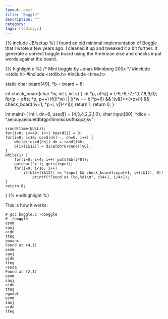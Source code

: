 ```yaml
---
layout: post
title: "Boggle"
description: ""
category: 
tags: [coding,c]
---
```

{% include JB/setup %}
I found an old minimal implementation of Boggle that I wrote a few years ago. I
cleaned it up and tweaked it a bit further. It generate a correct boggle board
using the American dice and checks input words against the board.

{% highlight c %}
/* Mini boggle by Jonas Minnberg 200x */
#include <stdio.h>
#include <stdlib.h>
#include <time.h>

static char board[49], *b = board + 8;

int check_board(char *w, int i, int v) {
    int *p, offs[] = {-9,-8,-7,-1,1,7,8,9,0};
    for(p = offs; *p; p++)
        if((!*w) || ((*w == b[*p+i]) && !(v&1<<(*p+i)) && check_board(w+1, *p+i, v|1<<i)))
        	return 1;
    return 0;
}

int main() {
    int i, dn=6, used[] = {4,3,4,2,2,1,0};
    char input[80], *dice = "aeiouyaeiouetdbtgprlhmnkcswfhsqxzjkv";

    srand(time(NULL));
    for(i=0; i<=49; i++) board[i] = 0;
    for(i=0; i<16; used[dn]--, dn=6, i++) {
        while(!used[dn]) dn = rand()%6;
        b[i+(i&12)] = dice[dn*6+rand()%6];
    }
    while(1) {
        for(i=0; i<4; i++) puts(&b[i*8]);
        putchar('>'); gets(input);
        for(i=0; i<16; i++)
            if(b[i+(i&12)] == *input && check_board(input+1, i+(i&12), 0))
                printf("Found at (%d,%d)\n", i%4+1, i/4+1);
    }
    return 0;
}
{% endhighlight %}

This is how it works:

	# gcc boggle.c -oboggle
	# ./boggle
	osnm
	saoj
	aido
	tteg
	>moans
	Found at (4,1)
	osnm
	saoj
	aido
	tteg
	>soda
	Found at (2,1)
	osnm
	saoj
	aido
	tteg
	>godot
	osnm
	saoj
	aido
	tteg
